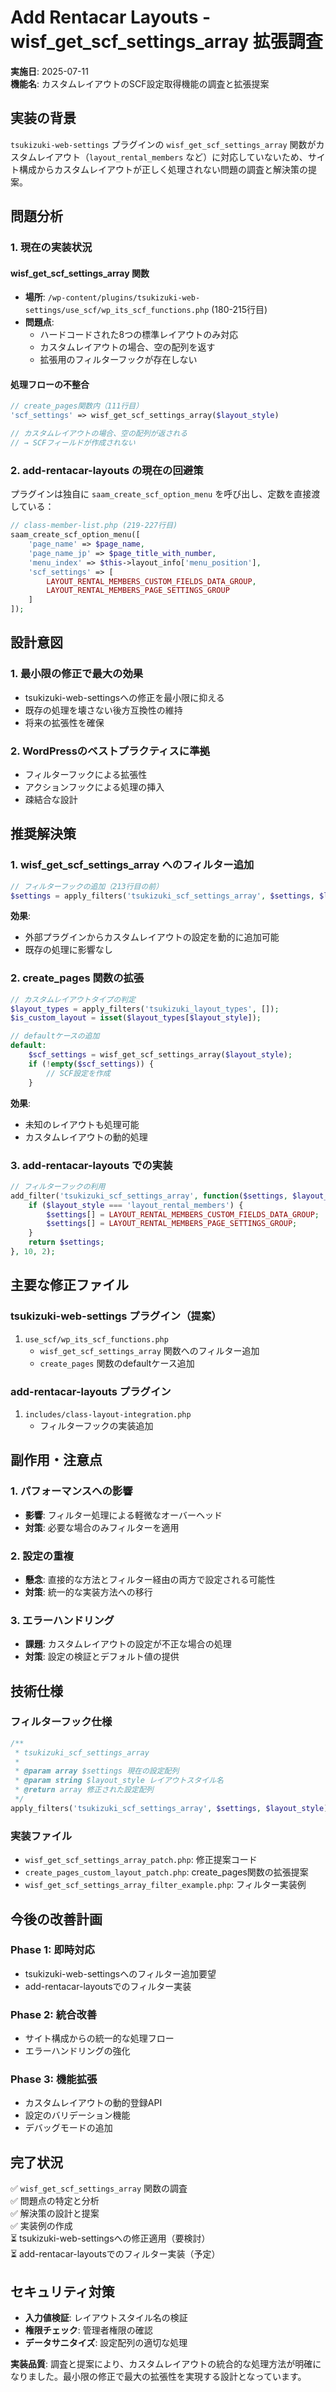 # Add Rentacar Layouts - wisf_get_scf_settings_array 拡張調査

**実施日**: 2025-07-11  
**機能名**: カスタムレイアウトのSCF設定取得機能の調査と拡張提案  

## 実装の背景

`tsukizuki-web-settings` プラグインの `wisf_get_scf_settings_array` 関数がカスタムレイアウト（`layout_rental_members` など）に対応していないため、サイト構成からカスタムレイアウトが正しく処理されない問題の調査と解決策の提案。

## 問題分析

### 1. 現在の実装状況

#### wisf_get_scf_settings_array 関数
- **場所**: `/wp-content/plugins/tsukizuki-web-settings/use_scf/wp_its_scf_functions.php` (180-215行目)
- **問題点**:
  - ハードコードされた8つの標準レイアウトのみ対応
  - カスタムレイアウトの場合、空の配列を返す
  - 拡張用のフィルターフックが存在しない

#### 処理フローの不整合
```php
// create_pages関数内（111行目）
'scf_settings' => wisf_get_scf_settings_array($layout_style)

// カスタムレイアウトの場合、空の配列が返される
// → SCFフィールドが作成されない
```

### 2. add-rentacar-layouts の現在の回避策

プラグインは独自に `saam_create_scf_option_menu` を呼び出し、定数を直接渡している：
```php
// class-member-list.php (219-227行目)
saam_create_scf_option_menu([
    'page_name' => $page_name,
    'page_name_jp' => $page_title_with_number,
    'menu_index' => $this->layout_info['menu_position'],
    'scf_settings' => [
        LAYOUT_RENTAL_MEMBERS_CUSTOM_FIELDS_DATA_GROUP,
        LAYOUT_RENTAL_MEMBERS_PAGE_SETTINGS_GROUP
    ]
]);
```

## 設計意図

### 1. 最小限の修正で最大の効果
- tsukizuki-web-settingsへの修正を最小限に抑える
- 既存の処理を壊さない後方互換性の維持
- 将来の拡張性を確保

### 2. WordPressのベストプラクティスに準拠
- フィルターフックによる拡張性
- アクションフックによる処理の挿入
- 疎結合な設計

## 推奨解決策

### 1. wisf_get_scf_settings_array へのフィルター追加

```php
// フィルターフックの追加（213行目の前）
$settings = apply_filters('tsukizuki_scf_settings_array', $settings, $layout_style);
```

**効果**:
- 外部プラグインからカスタムレイアウトの設定を動的に追加可能
- 既存の処理に影響なし

### 2. create_pages 関数の拡張

```php
// カスタムレイアウトタイプの判定
$layout_types = apply_filters('tsukizuki_layout_types', []);
$is_custom_layout = isset($layout_types[$layout_style]);

// defaultケースの追加
default:
    $scf_settings = wisf_get_scf_settings_array($layout_style);
    if (!empty($scf_settings)) {
        // SCF設定を作成
    }
```

**効果**:
- 未知のレイアウトも処理可能
- カスタムレイアウトの動的処理

### 3. add-rentacar-layouts での実装

```php
// フィルターフックの利用
add_filter('tsukizuki_scf_settings_array', function($settings, $layout_style) {
    if ($layout_style === 'layout_rental_members') {
        $settings[] = LAYOUT_RENTAL_MEMBERS_CUSTOM_FIELDS_DATA_GROUP;
        $settings[] = LAYOUT_RENTAL_MEMBERS_PAGE_SETTINGS_GROUP;
    }
    return $settings;
}, 10, 2);
```

## 主要な修正ファイル

### tsukizuki-web-settings プラグイン（提案）
1. `use_scf/wp_its_scf_functions.php`
   - `wisf_get_scf_settings_array` 関数へのフィルター追加
   - `create_pages` 関数のdefaultケース追加

### add-rentacar-layouts プラグイン
1. `includes/class-layout-integration.php`
   - フィルターフックの実装追加

## 副作用・注意点

### 1. パフォーマンスへの影響
- **影響**: フィルター処理による軽微なオーバーヘッド
- **対策**: 必要な場合のみフィルターを適用

### 2. 設定の重複
- **懸念**: 直接的な方法とフィルター経由の両方で設定される可能性
- **対策**: 統一的な実装方法への移行

### 3. エラーハンドリング
- **課題**: カスタムレイアウトの設定が不正な場合の処理
- **対策**: 設定の検証とデフォルト値の提供

## 技術仕様

### フィルターフック仕様
```php
/**
 * tsukizuki_scf_settings_array
 * 
 * @param array $settings 現在の設定配列
 * @param string $layout_style レイアウトスタイル名
 * @return array 修正された設定配列
 */
apply_filters('tsukizuki_scf_settings_array', $settings, $layout_style);
```

### 実装ファイル
- `wisf_get_scf_settings_array_patch.php`: 修正提案コード
- `create_pages_custom_layout_patch.php`: create_pages関数の拡張提案
- `wisf_get_scf_settings_array_filter_example.php`: フィルター実装例

## 今後の改善計画

### Phase 1: 即時対応
- tsukizuki-web-settingsへのフィルター追加要望
- add-rentacar-layoutsでのフィルター実装

### Phase 2: 統合改善
- サイト構成からの統一的な処理フロー
- エラーハンドリングの強化

### Phase 3: 機能拡張
- カスタムレイアウトの動的登録API
- 設定のバリデーション機能
- デバッグモードの追加

## 完了状況

✅ `wisf_get_scf_settings_array` 関数の調査  
✅ 問題点の特定と分析  
✅ 解決策の設計と提案  
✅ 実装例の作成  
⏳ tsukizuki-web-settingsへの修正適用（要検討）  
⏳ add-rentacar-layoutsでのフィルター実装（予定）

## セキュリティ対策

- **入力値検証**: レイアウトスタイル名の検証
- **権限チェック**: 管理者権限の確認
- **データサニタイズ**: 設定配列の適切な処理

**実装品質**: 調査と提案により、カスタムレイアウトの統合的な処理方法が明確になりました。最小限の修正で最大の拡張性を実現する設計となっています。